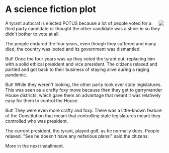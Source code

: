 # A science fiction plot
<img src="http://scripting.com/images/2020/01/16/rodneyDangerfield.png" border="0" align="right">A tyrant autocrat is elected POTUS because a lot of people voted for a third party candidate or thought the other candidate was a shoe-in so they didn't bother to vote at all. 

The people endured the four years, even though they suffered and many died, the country was looted and its government was dismantled.

But! Once the four years was up they voted the tyrant out, replacing him with a solid ethical president and vice president. The citizens relaxed and partied and got back to their business of staying alive during a raging pandemic.

But! While they weren't looking, the other party took over state legislatures. This was seen as a crafty foxy move because then they get to gerrymander House districts, which gave them an advantage that meant it was relatively easy for them to control the House. 

But! They were even more crafty and foxy. There was a little-known feature of the Constitution that meant that controlling state legislatures meant they controlled who was president.

The current president, the tyrant, played golf, as he normally does. People relaxed. "See he doesn't have any nefarious plans!" said the citizens.

More in the next installment. 

